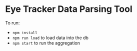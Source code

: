 # Eye Tracker Data Parsing Tool

To run:
- `npm install`
- `npm run load` to load data into the db
- `npm start` to run the aggregation
